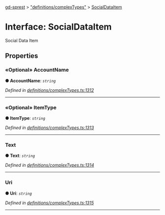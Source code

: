 [gd-sprest](../README.md) > ["definitions/complexTypes"](../modules/_definitions_complextypes_.md) > [SocialDataItem](../interfaces/_definitions_complextypes_.socialdataitem.md)



# Interface: SocialDataItem


Social Data Item


## Properties
<a id="accountname"></a>

### «Optional» AccountName

**●  AccountName**:  *`string`* 

*Defined in [definitions/complexTypes.ts:1312](https://github.com/gunjandatta/sprest/blob/3de79f1/src/definitions/complexTypes.ts#L1312)*





___

<a id="itemtype"></a>

### «Optional» ItemType

**●  ItemType**:  *`string`* 

*Defined in [definitions/complexTypes.ts:1313](https://github.com/gunjandatta/sprest/blob/3de79f1/src/definitions/complexTypes.ts#L1313)*





___

<a id="text"></a>

###  Text

**●  Text**:  *`string`* 

*Defined in [definitions/complexTypes.ts:1314](https://github.com/gunjandatta/sprest/blob/3de79f1/src/definitions/complexTypes.ts#L1314)*





___

<a id="uri"></a>

###  Uri

**●  Uri**:  *`string`* 

*Defined in [definitions/complexTypes.ts:1315](https://github.com/gunjandatta/sprest/blob/3de79f1/src/definitions/complexTypes.ts#L1315)*





___


